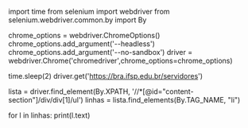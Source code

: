 import time
from selenium import webdriver
from selenium.webdriver.common.by import By

chrome_options = webdriver.ChromeOptions()
chrome_options.add_argument('--headless')
chrome_options.add_argument('--no-sandbox')
driver = webdriver.Chrome('chromedriver',chrome_options=chrome_options)

time.sleep(2)
driver.get('https://bra.ifsp.edu.br/servidores')


lista  = driver.find_element(By.XPATH, '//*[@id="content-section"]/div/div[1]/ul')
linhas  = lista.find_elements(By.TAG_NAME, "li")

for l in linhas:
  print(l.text)
